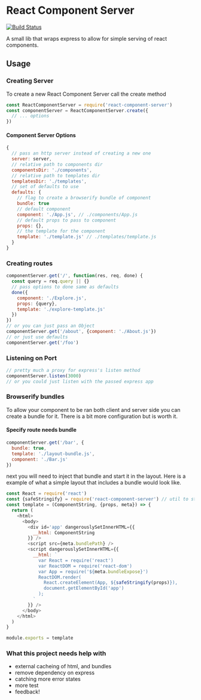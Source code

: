 # React Component Server

[![Build Status](https://travis-ci.org/jcblw/react-component-server.svg?branch=master)](https://travis-ci.org/jcblw/react-component-server)

A small lib that wraps express to allow for simple serving of react components.

## Usage

### Creating Server

To create a new React Component Server call the create method

```javascript
const ReactComponentServer = require('react-component-server')
const componentServer = ReactComponentServer.create({
  // ... options
})
```

#### Component Server Options

```javascript
{
  // pass an http server instead of creating a new one
  server: server,
  // relative path to components dir
  componentsDir: './components',
  // relative path to templates dir  
  templatesDir: './templates',
  // set of defaults to use
  defaults: {
    // flag to create a browserify bundle of component
    bundle: true
    // default component
    component: './App.js', // ./components/App.js
    // default props to pass to component
    props: {},
    // the template for the component
    template: './template.js' // ./templates/template.js
  }
}
```

### Creating routes

```javascript
componentServer.get('/', function(res, req, done) {
  const query = req.query || {}
  // pass options to done same as defaults
  done({
    component: './Explore.js',
    props: {query},
    template: './explore-template.js'
  })
})
// or you can just pass an Object
componentServer.get('/about', {component: './About.js'})
// or just use defaults
componentServer.get('/foo')
```

### Listening on Port

```javascript
// pretty much a proxy for express's listen method
componentServer.listen(3000)
// or you could just listen with the passed express app
```

### Browserify bundles

To allow your component to be ran both client and server side you can create a bundle for it. There is a bit more configuration but is worth it.

#### Specify route needs bundle

```javascript
componentServer.get('/bar', {
  bundle: true,
  template: './layout-bundle.js',
  component: './Bar.js'
})
```

next you will need to inject that bundle and start it in the layout. Here is a example of what a simple layout that includes a bundle would look like.

```javascript
const React = require('react')
const {safeStringify} = require('react-component-server') // util to strip <scripts>
const template = (ComponentString, {props, meta}) => {
  return (
    <html>
      <body>
        <div id='app' dangerouslySetInnerHTML={{
          __html: ComponentString
        }} />
        <script src={meta.bundlePath} />
        <script dangerouslySetInnerHTML={{
          __html: `
            var React = require('react')
            var ReactDOM = require('react-dom')
            var App = require('${meta.bundleExpose}')
            ReactDOM.render(
              React.createElement(App, ${safeStringify(props)}),
              document.getElementById('app')
            );
          `
        }} />
      </body>
    </html>
  )
}

module.exports = template
```

### What this project needs help with

- external cacheing of html, and bundles
- remove dependency on express
- catching more error states
- more test
- feedback!
